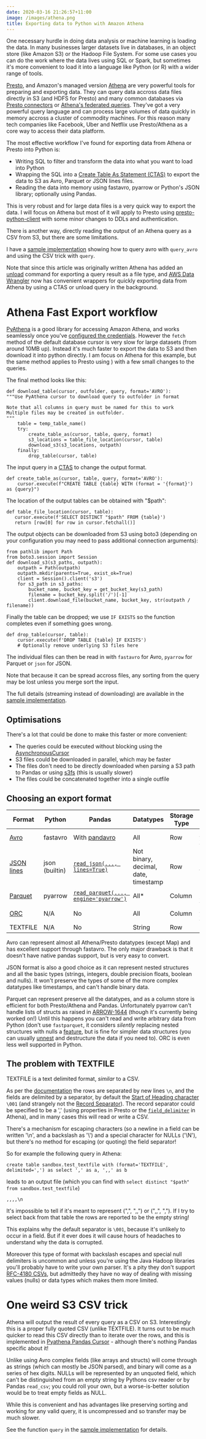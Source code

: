 ```yaml
---
date: 2020-03-16 21:26:57+11:00
image: /images/athena.png
title: Exporting data to Python with Amazon Athena
---
```


One necessary hurdle in doing data analysis or machine learning is loading the data.
In many businesses larger datasets live in databases, in an object store (like Amazon S3) or the Hadoop File System.
For some use cases you can do the work where the data lives using SQL or Spark, but sometimes it's more convenient to load it into a language like Python (or R) with a wider range of tools.

[Presto](https://prestodb.io/), and Amazon's managed version [Athena](https://aws.amazon.com/athena/) are very powerful tools for preparing and exporting data.
They can query data accross data files directly in S3 (and HDFS for Presto) and many common databases via [Presto connectors](https://prestodb.io/docs/current/connector.html) or [Athena's federated queries](https://aws.amazon.com/blogs/big-data/query-any-data-source-with-amazon-athenas-new-federated-query/).
They've got a very powerful query language and can process large volumes of data quickly in memory accross a cluster of commodity machines.
For this reason many tech companies like Facebook, Uber and Netflix use Presto/Athena as a core way to access their data platform.

The most effective workflow I've found for exporting data from Athena or Presto into Python is:

* Writing SQL to filter and transform the data into what you want to load into Python
* Wrapping the SQL into a [Create Table As Statement (CTAS)](https://docs.aws.amazon.com/athena/latest/ug/create-table-as.html) to export the data to S3 as Avro, Parquet or JSON lines files.
* Reading the data into memory using fastavro, pyarrow or Python's JSON library; optionally using Pandas.

This is very robust and for large data files is a very quick way to export the data.
I will focus on Athena but most of it will apply to Presto using [presto-python-client](https://github.com/prestodb/presto-python-client) with some minor changes to DDLs and authentication.

There is another way, directly reading the output of an Athena query as a CSV from S3, but there are some limitations.

I have a [sample implementation](https://gist.github.com/EdwardJRoss/66561eb91049d9838db71403bd07c950) showing how to query avro with `query_avro` and using the CSV trick with `query`.

Note that since this article was originally written Athena has added an [unload](https://docs.aws.amazon.com/athena/latest/ug/unload.html) command for exporting a query result as a file type, and [AWS Data Wrangler](https://github.com/awslabs/aws-data-wrangler) now has convenient wrappers for quickly exporting data from Athena by using a CTAS or unload query in the background.

# Athena Fast Export workflow

[PyAthena](https://github.com/laughingman7743/PyAthena) is a good library for accessing Amazon Athena, and works seamlessly once you've [configured the credentials](https://github.com/laughingman7743/PyAthena#credentials).
However the `fetch` method of the default database cursor is very slow for large datasets (from around 10MB up).
Instead it's much faster to export the data to S3 and then download it into python directly.
I am focus on Athena for this example, but the same method applies to Presto using ) with a few small changes to the queries.

The final method looks like this:

    def download_table(cursor, outfolder, query, format='AVRO'):
    """Use PyAthena cursor to download query to outfolder in format

    Note that all columns in query must be named for this to work
    Multiple files may be created in outfolder.
    """
        table = temp_table_name()
        try:
            create_table_as(cursor, table, query, format)
            s3_locations = table_file_location(cursor, table)
            download_s3(s3_locations, outpath)
        finally:
            drop_table(cursor, table)

The input query in a [CTAS](https://docs.aws.amazon.com/athena/latest/ug/create-table-as.html) to change the output format.

    def create_table_as(cursor, table, query, format='AVRO'):
        cursor.execute(f"CREATE TABLE {table} WITH (format = '{format}') as {query}")

The location of the output tables can be obtained with "\$path":

    def table_file_location(cursor, table):
       cursor.execute(f'SELECT DISTINCT "$path" FROM {table}')
       return [row[0] for row in cursor.fetchall()]

The output objects can be downloaded from S3 using boto3 (depending on your configuration you may need to pass additional connection arguments):

    from pathlib import Path
    from boto3.session import Session
    def download_s3(s3_paths, outpath):
        outpath = Path(outpath)
        outpath.mkdir(parents=True, exist_ok=True)
        client = Session().client('s3')
        for s3_path in s3_paths:
            bucket_name, bucket_key = get_bucket_key(s3_path)
            filename = bucket_key.split('/')[-1]
            client.download_file(bucket_name, bucket_key, str(outpath / filename))

Finally the table can be dropped; we use `IF EXISTS` so the function completes even if something goes wrong.

    def drop_table(cursor, table):
        cursor.execute(f'DROP TABLE {table} IF EXISTS')
        # Optionally remove underlying S3 files here

The individual files can then be read in with `fastavro` for Avro, `pyarrow` for Parquet or `json` for JSON.

Note that because it can be spread accross files, any sorting from the query may be lost unless you merge sort the input.

The full details (streaming instead of downloading) are available in the [sample implementation](https://gist.github.com/EdwardJRoss/66561eb91049d9838db71403bd07c950).

## Optimisations

There's a lot that could be done to make this faster or more convenient:

* The queries could be executed without blocking using the [AsynchronousCursor](https://github.com/laughingman7743/PyAthena#asynchronouscursor)
* S3 files could be downloaded in parallel, which may be faster
* The files don't need to be directly downloaded when parsing a S3 path to Pandas or using [s3fs](https://github.com/dask/s3fs) (this is usually slower)
* The files could be concatenated together into a single outfile

## Choosing an export format

| Format | Python | Pandas | Datatypes | Storage Type | CLI Tool |
| ------ | -------|------  | --------- | ------------ | -------  |
| [Avro](https://avro.apache.org/)   |  fastavro        |      With [pandavro](https://github.com/ynqa/pandavro) |  All |  Row       |  [avro-tools](https://www.michael-noll.com/blog/2013/03/17/reading-and-writing-avro-files-from-the-command-line/) |
| [JSON lines](http://jsonlines.org/)   |  json (builtin) | [`read_json(..., lines=True)`](https://pandas.pydata.org/pandas-docs/stable/reference/api/pandas.read_json.html)  | Not binary, decimal, date, timestamp |   Row       | [jq](https://stedolan.github.io/jq/) or cat |
| [Parquet](https://parquet.apache.org/)   |  pyarrow        |      [`read_parquet(..., engine='pyarrow')`](https://pandas.pydata.org/pandas-docs/stable/reference/api/pandas.read_parquet.html)  | All* |   Column       |  [parquet-tools](https://github.com/apache/parquet-mr/tree/master/parquet-tools) |
| [ORC](https://orc.apache.org/)   |  N/A        |      No  |  All |  Column       |  [orc-tools](https://orc.apache.org/docs/java-tools.html) |
| TEXTFILE |  N/A        |      No        | String |   Row       | cat -vt  |

Avro can represent almost all Athena/Presto datatypes (except Map) and has excellent support through fastavro.
The only major drawback is that it doesn't have native pandas support, but is very easy to convert.

JSON format is also a good choice as it can represent nested structures and all the basic types (strings, integers, double precision floats, boolean and nulls).
It won't preserve the types of some of the more complex datatypes like timestamps, and can't handle binary data.

Parquet can represent preserve all the datatypes, and as a column store is efficient for both Presto/Athena and Pandas.
Unfortunately pyarrow can't handle lists of structs as raised in [ARROW-1644](https://issues.apache.org/jira/browse/ARROW-1644) (though it's currently being worked on!)
Until this happens you can't read and write arbitrary data from Python (don't use `fastparquet`, it considers *silently* replacing nested structures with nulls a [feature]((https://github.com/dask/fastparquet/issues/443)), but is fine for simpler data structures (you can usually [unnest](https://prestodb.io/docs/current/sql/select.html#unnest) and destructure the data if you need to).
ORC is even less well supported in Python.


## The problem with TEXTFILE

TEXTFILE is a text delimited format, *similar* to a CSV.

As per the [documentation](https://cwiki.apache.org/confluence/display/Hive/LanguageManual+DDL#LanguageManualDDL-StorageFormatsStorageFormatsRowFormat,StorageFormat,andSerDe) the rows are separated by new lines `\n`, and the fields are delimited by a separator, by default the [Start of Heading character](https://en.wikipedia.org/wiki/C0_and_C1_control_codes#SOH) `\001` (and strangely not the [Record Separator](https://en.wikipedia.org/wiki/C0_and_C1_control_codes#RS)).
The record separator could be specified to be a ',' (using properties in Presto or the [`field_delimiter`](https://docs.aws.amazon.com/athena/latest/ug/create-table-as.html) in Athena), and in many cases this will read or write a CSV.

There's a mechanism for escaping characters (so a newline in a field can be written '\n', and a backslash as '\\') and a special character for NULLs ('\N'), but there's no method for escaping (or quoting) the field separator!

So for example the following query in Athena:

    create table sandbox.test_textfile with (format='TEXTFILE', delimited=',') as select ',' as a, ',,' as b

leads to an output file (which you can find with `select distinct "$path" from sandbox.test_textfile`)

    ,,,,\n

It's impossible to tell if it's meant to represent (",", ",,") or (",,", ",").
If I try to select back from that table the rows are reported to be the empty string!

This explains why the default separator is `\001`, because it's unlikely to occur in a field.
But if it ever does it will cause hours of headaches to understand why the data is corrupted.

Moreover this type of format with backslash escapes and special null delimiters is uncommon and unless you're using the Java Hadoop libraries you'll probably have to write your own parser.
It's a pity they don't support [RFC-4180 CSVs](https://tools.ietf.org/html/rfc4180), but admittedly they have no way of dealing with missing values (nulls) or data types which makes them more limited.



# One weird S3 CSV trick

Athena will output the result of every query as a CSV on S3.
Interestingly this is a proper fully quoted CSV (unlike TEXTFILE).
It turns out to be much quicker to read this CSV directly than to iterate over the rows, and this is implemented in [Pyathena Pandas Cursor](https://github.com/laughingman7743/PyAthena#pandascursor) - although there's nothing Pandas specific about it!

Unlike using Avro complex fields (like arrays and structs) will come through as strings (which can mostly be JSON parsed), and binary will come as a series of hex digits.
NULLs will be represented by an unquoted field, which can't be distinguished from an empty string by Pythons csv reader or by Pandas `read_csv`; you could roll your own, but a worse-is-better solution would be to treat empty fields as NULL.

While this is convenient and has advantages like preserving sorting and working for any valid query, it is uncompressed and so transfer may be much slower.

See the function `query` in the [sample implementation](https://gist.github.com/EdwardJRoss/66561eb91049d9838db71403bd07c950) for details.